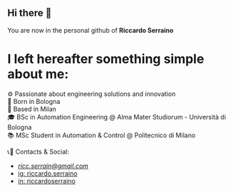 ## Hi there 👋
You are now in the personal github of **Riccardo Serraino**  
  
# I left hereafter something simple about me:   
⚙️ Passionate about engineering solutions and innovation  
🏡 Born in Bologna  
📍 Based in Milan  
🎓 BSc in Automation Engineering @ Alma Mater Studiorum - Università di Bologna  
📚 MSc Student in Automation & Control @ Politecnico di Milano  
  
📞📧  Contacts & Social:   
  - *ricc.serrain@gmail.com*
  - [ig: riccardo.serraino](https://www.instagram.com/riccardo.serraino/)
  - [in: riccardoserraino](https://www.linkedin.com/in/riccardoserraino/)
